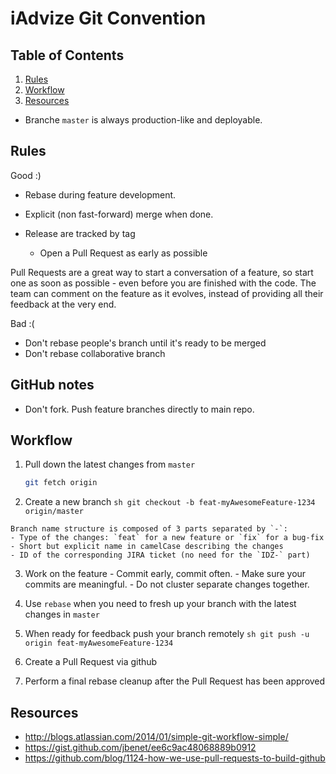 # iAdvize Git Convention

## <a name='TOC'>Table of Contents</a>

  1. [Rules](#rules)
  1. [Workflow](#workflow)
  1. [Resources](#resources)


  - Branche `master` is always production-like and deployable.

## <a name='rules'>Rules</a>


 Good :)

  - Rebase during feature development.

  - Explicit (non fast-forward) merge when done.
- Release are tracked by tag

  - Open a Pull Request as early as possible
  
Pull Requests are a great way to start a conversation of a feature, so start one as soon as possible - even before you are finished with the code. The team can comment on the feature as it evolves, instead of providing all their feedback at the very end.

Bad :(
- Don't rebase people's branch until it's ready to be merged
- Don't rebase collaborative branch

## GitHub notes

- Don't fork. Push feature branches directly to main repo.



## <a name='workflow'>Workflow</a>

  1. Pull down the latest changes from `master`

     ```sh
     git fetch origin
     ```

  2. Create a new branch
    ```sh
    git checkout -b feat-myAwesomeFeature-1234 origin/master
    ```

    Branch name structure is composed of 3 parts separated by `-`:
    - Type of the changes: `feat` for a new feature or `fix` for a bug-fix
    - Short but explicit name in camelCase describing the changes
    - ID of the corresponding JIRA ticket (no need for the `IDZ-` part)
  
  3. Work on the feature
    - Commit early, commit often.
    - Make sure your commits are meaningful.
    - Do not cluster separate changes together.

  4. Use `rebase` when you need to fresh up your branch with the latest changes in `master`

  5. When ready for feedback push your branch remotely
    ```sh
    git push -u origin feat-myAwesomeFeature-1234
    ```

  6. Create a Pull Request via github
  
  7. Perform a final rebase cleanup after the Pull Request has been approved
  

## <a name='credits'>Resources</a>  

  - http://blogs.atlassian.com/2014/01/simple-git-workflow-simple/
  - https://gist.github.com/jbenet/ee6c9ac48068889b0912
  - https://github.com/blog/1124-how-we-use-pull-requests-to-build-github
  
